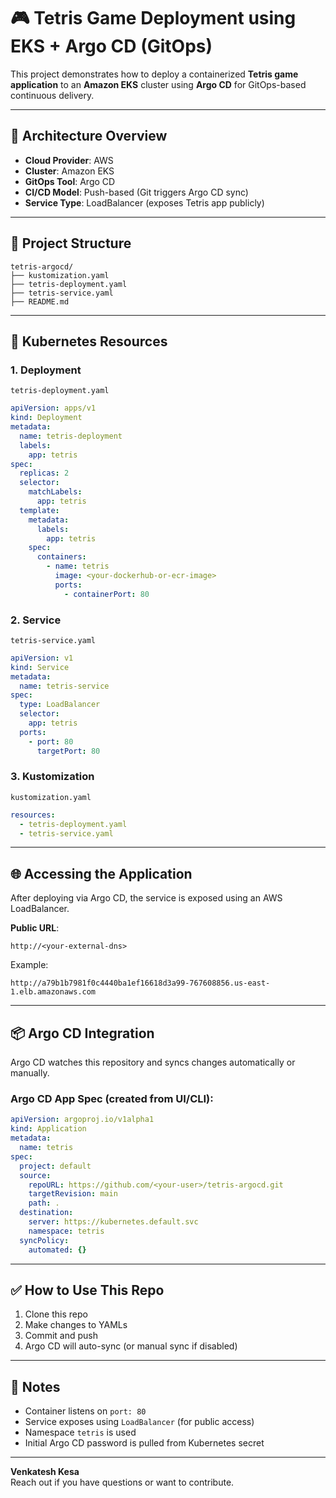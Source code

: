 
# 🎮 Tetris Game Deployment using EKS + Argo CD (GitOps)

This project demonstrates how to deploy a containerized **Tetris game application** to an **Amazon EKS** cluster using **Argo CD** for GitOps-based continuous delivery.

---

## 🚀 Architecture Overview

- **Cloud Provider**: AWS
- **Cluster**: Amazon EKS
- **GitOps Tool**: Argo CD
- **CI/CD Model**: Push-based (Git triggers Argo CD sync)
- **Service Type**: LoadBalancer (exposes Tetris app publicly)

---

## 📁 Project Structure

```
tetris-argocd/
├── kustomization.yaml
├── tetris-deployment.yaml
├── tetris-service.yaml
├── README.md
```

---

## 🔧 Kubernetes Resources

### 1. **Deployment**

`tetris-deployment.yaml`

```yaml
apiVersion: apps/v1
kind: Deployment
metadata:
  name: tetris-deployment
  labels:
    app: tetris
spec:
  replicas: 2
  selector:
    matchLabels:
      app: tetris
  template:
    metadata:
      labels:
        app: tetris
    spec:
      containers:
        - name: tetris
          image: <your-dockerhub-or-ecr-image>
          ports:
            - containerPort: 80
```

### 2. **Service**

`tetris-service.yaml`

```yaml
apiVersion: v1
kind: Service
metadata:
  name: tetris-service
spec:
  type: LoadBalancer
  selector:
    app: tetris
  ports:
    - port: 80
      targetPort: 80
```

### 3. **Kustomization**

`kustomization.yaml`

```yaml
resources:
  - tetris-deployment.yaml
  - tetris-service.yaml
```

---

## 🌐 Accessing the Application

After deploying via Argo CD, the service is exposed using an AWS LoadBalancer.

**Public URL**:

```
http://<your-external-dns>
```

Example:
```
http://a79b1b7981f0c4440ba1ef16618d3a99-767608856.us-east-1.elb.amazonaws.com
```

---

## 📦 Argo CD Integration

Argo CD watches this repository and syncs changes automatically or manually.

### Argo CD App Spec (created from UI/CLI):

```yaml
apiVersion: argoproj.io/v1alpha1
kind: Application
metadata:
  name: tetris
spec:
  project: default
  source:
    repoURL: https://github.com/<your-user>/tetris-argocd.git
    targetRevision: main
    path: .
  destination:
    server: https://kubernetes.default.svc
    namespace: tetris
  syncPolicy:
    automated: {}
```

---

## ✅ How to Use This Repo

1. Clone this repo
2. Make changes to YAMLs
3. Commit and push
4. Argo CD will auto-sync (or manual sync if disabled)

---

## 📌 Notes

- Container listens on `port: 80`
- Service exposes using `LoadBalancer` (for public access)
- Namespace `tetris` is used
- Initial Argo CD password is pulled from Kubernetes secret

---
**Venkatesh Kesa**  
Reach out if you have questions or want to contribute.
